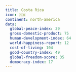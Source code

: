 ```yaml
---
title: Costa Rica
icon: 🇨🇷
continent: north-america
data:
  global-peace-index: 39
  gross-domestic-product: 75
  human-development-index: 64
  world-happiness-report: 12
  cost-of-living: 104
  good-country-index: 49
  global-freedom-score: 35
  democracy-index: 17
---
```

